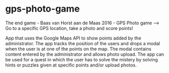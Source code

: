 # gps-photo-game
The end game - Baas van Horst aan de Maas 2016 - GPS Photo game --> Go to a specific GPS location, take a photo and score points!

App that uses the Google Maps API to show points added by the administrator. The app tracks the position of the users and drops a modal when the user is at one of the points on the map. The modal contains content entered by the administrator and allows photo upload. The app can be used for a quest in which the user has to solve the mistery by solving hints or puzzles given at specific points and/or upload photos.
